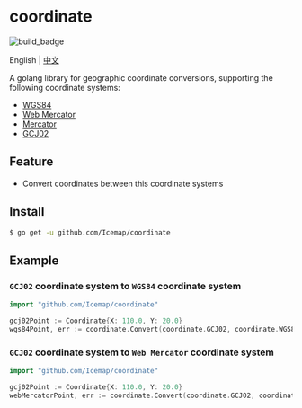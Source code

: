 # coordinate

![build_badge](https://github.com/Icemap/coordinate/workflows/Go/badge.svg)

English | [中文](README_ch.md)

A golang library for geographic coordinate conversions, supporting the following coordinate systems:

- [WGS84](https://en.wikipedia.org/wiki/World_Geodetic_System)
- [Web Mercator](https://en.wikipedia.org/wiki/Web_Mercator_projection)
- [Mercator](https://en.wikipedia.org/wiki/Mercator_projection)
- [GCJ02](https://en.wikipedia.org/wiki/Restrictions_on_geographic_data_in_China#GCJ-02)

## Feature

- Convert coordinates between this coordinate systems

## Install

```bash
$ go get -u github.com/Icemap/coordinate
```

## Example

### `GCJ02` coordinate system to `WGS84` coordinate system

```go
import "github.com/Icemap/coordinate"

gcj02Point := Coordinate{X: 110.0, Y: 20.0}
wgs84Point, err := coordinate.Convert(coordinate.GCJ02, coordinate.WGS84, gcj02Point)
```

### `GCJ02` coordinate system to `Web Mercator` coordinate system

```go
import "github.com/Icemap/coordinate"

gcj02Point := Coordinate{X: 110.0, Y: 20.0}
webMercatorPoint, err := coordinate.Convert(coordinate.GCJ02, coordinate.WebMercator, gcj02Point)
```
